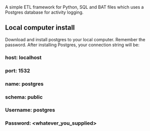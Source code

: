 A simple ETL framework for Python, SQL and BAT files which uses a Postgres database for activity logging.


## Local computer install
Download and install postgres to your local computer.  Remember the password.  After installing Postgres, your connection string will be:

### host: localhost
### port: 1532
### name: postgres
### schema: public
### Username: postgres
### Password: <whatever_you_supplied>


